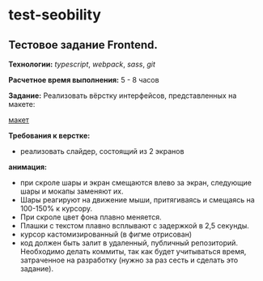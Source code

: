# test-seobility
## Тестовое задание Frontend.

**Технологии:** *typescript*, *webpack*, *sass*, *git*

**Расчетное время выполнения:** 5 - 8 часов

**Задание:** Реализовать вёрстку интерфейсов, представленных на макете:

[макет](https://www.figma.com/file/7brog7AWuqqIgZ5pW9HYKh/%D0%A2%D0%B5%D1%81%D1%82%D0%BE%D0%B2%D0%BE%D0%B5-%D0%B7%D0%B0%D0%B4%D0%B0%D0%BD%D0%B8%D0%B5?node-id=0%3A1)

**Требования к верстке:**
  - реализовать слайдер, состоящий из 2 экранов
  
**анимация:** 
  - при скроле шары и экран смещаются влево за экран, следующие шары и мокапы заменяют их. 
  - Шары реагируют на движение мыши, притягиваясь и смещаясь на 100-150% к курсору.
  - При скроле цвет фона плавно меняется.
  - Плашки с текстом плавно всплывают с задержкой в 2,5 секунды.
  - курсор кастомизированный (в фигме отрисован)
  - код должен быть залит в удаленный, публичный репозиторий. Необходимо делать коммиты, так как будет учитываться время, затраченное на разработку (нужно за раз сесть и сделать это задание).
